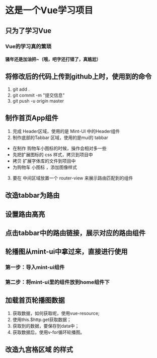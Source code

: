 # 这是一个Vue学习项目
## 只为了学习Vue
### Vue的学习真的繁琐
#### 骚年还是加油把~（哦，吧字还打错了，真尴尬）

## 将修改后的代码上传到github上时，使用到的命令
1. git add .
2. git commit -m "提交信息"
3. git push -u origin master

## 制作首页App组件
1. 完成 Header区域，使用的是 Mint-UI 中的Header组件
2. 制作底部的Tabbar 区域，使用的是mui的 tabbar
 + 在制作 购物车小图标的时候，操作会相对多一些
 + 先把扩展图标的 css 样式，拷贝到项目中
 + 拷贝 扩展字体库的文件到项目中
 + 为购物车 小图标 ，添加图像样式
3. 要在 中间区域放置一个 router-view 来展示路由匹配到的组件

## 改造tabbar为路由

## 设置路由高亮

## 点击tabbar中的路由链接，展示对应的路由组件

## 轮播图从mint-ui中拿过来，直接进行使用
### 第一步：导入mint-ui组件
### 第二步：将mint-ui里的组件放到home组件下

## 加载首页轮播图数据
1. 获取数据，如何获取呢，使用vue-resource;
2. 使用this.$http.get获取数据；
3. 获取到的数据，要保存到data中；
4. 获取数据后，使用v-for循环轮播图。

## 改造九宫格区域 的样式
